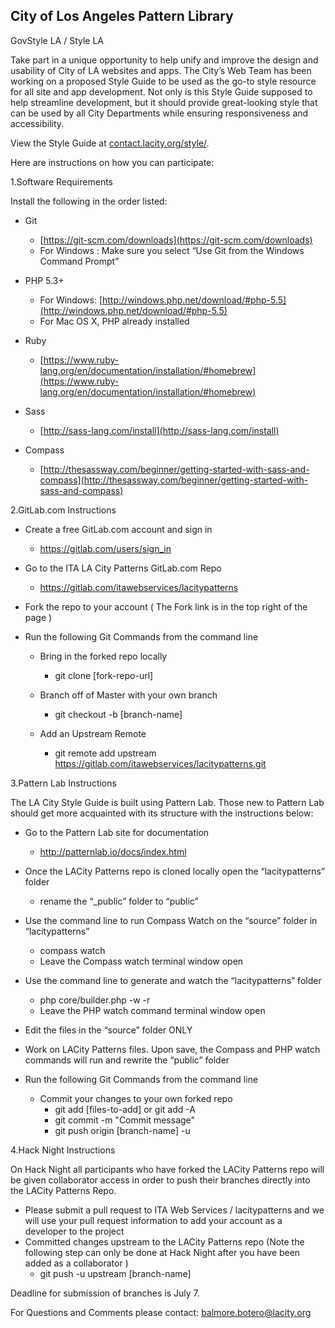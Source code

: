 ## City of Los Angeles Pattern Library

GovStyle LA / Style LA

Take part in a unique opportunity to help unify and improve the design and usability of City of LA websites and apps.  The City’s Web Team has been working on a proposed Style Guide to be used as the go-to style resource for all site and app development.  Not only is this Style Guide supposed to help streamline development, but it should provide great-looking style that can be used by all City Departments while ensuring responsiveness and accessibility.  

View the Style Guide at [contact.lacity.org/style/](http://contact.lacity.org/style/).

Here are instructions on how you can participate:

1.Software Requirements 

Install the following in the order listed:

- Git 
    - [https://git-scm.com/downloads](https://git-scm.com/downloads)
    - For Windows : Make sure you select “Use Git from the Windows Command Prompt”

- PHP 5.3+
    - For Windows: [http://windows.php.net/download/#php-5.5](http://windows.php.net/download/#php-5.5)
    - For Mac OS X, PHP already installed

- Ruby
    - [https://www.ruby-lang.org/en/documentation/installation/#homebrew](https://www.ruby-lang.org/en/documentation/installation/#homebrew)



- Sass
    - [http://sass-lang.com/install](http://sass-lang.com/install)

- Compass
    - [http://thesassway.com/beginner/getting-started-with-sass-and-compass](http://thesassway.com/beginner/getting-started-with-sass-and-compass)


2.GitLab.com Instructions

- Create a free GitLab.com account and sign in
    - https://gitlab.com/users/sign_in
    
- Go to the ITA LA City Patterns GitLab.com Repo
    - https://gitlab.com/itawebservices/lacitypatterns
    
- Fork the repo to your account ( The Fork link is in the top right of the page )

- Run the following Git Commands from the command line

    - Bring in the forked repo locally
        - git clone [fork-repo-url]
        
    - Branch off of Master with your own branch 
        - git checkout -b [branch-name]
        
    - Add an Upstream Remote
        - git remote add upstream https://gitlab.com/itawebservices/lacitypatterns.git
        
3.Pattern Lab Instructions

The LA City Style Guide is built using Pattern Lab.  Those new to Pattern Lab should get more acquainted with its structure with the instructions below:

- Go to the Pattern Lab site for documentation
    - http://patternlab.io/docs/index.html
    
- Once the LACity Patterns repo is cloned locally open the “lacitypatterns” folder
    - rename the “_public” folder to “public”
    
- Use the command line to run Compass Watch on the “source” folder in “lacitypatterns”
    - compass watch
    - Leave the Compass watch terminal window open
    
- Use the command line to generate and watch the “lacitypatterns” folder
    - php core/builder.php -w -r
    - Leave the PHP watch command terminal window open
    
- Edit the files in the “source” folder ONLY 

- Work on LACity Patterns files. Upon save, the Compass and PHP watch commands will run and rewrite the “public” folder 

- Run the following Git Commands from the command line
    - Commit your changes to your own forked repo
        - git add [files-to-add] or git add -A
        - git commit -m "Commit message"
        - git push origin [branch-name] -u
        
4.Hack Night Instructions

On Hack Night all participants who have forked the LACity Patterns repo will be given collaborator access in order to push their branches directly into the LACity Patterns Repo.
- Please submit a pull request to ITA Web Services / lacitypatterns and we will use your pull request information to add your account as a developer to the project
- Committed changes upstream to the LACity Patterns repo (Note the following step can only be done at Hack Night after you have been added as a collaborator )
    - git push -u upstream  [branch-name]
    
Deadline for  submission of branches is July 7.

For Questions and Comments please contact: balmore.botero@lacity.org